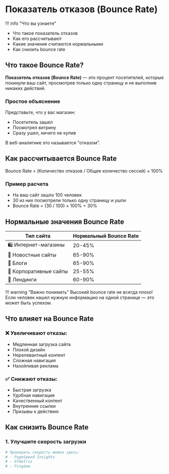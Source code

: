 # Показатель отказов (Bounce Rate)

!!! info "Что вы узнаете"
- Что такое показатель отказов
- Как его рассчитывают
- Какие значения считаются нормальными
- Как снизить bounce rate

## Что такое Bounce Rate?

**Показатель отказов (Bounce Rate)** — это процент посетителей, которые покинули ваш сайт, просмотрев только одну страницу и не выполнив никаких действий.

### Простое объяснение

Представьте, что у вас магазин:
- Посетитель зашел
- Посмотрел витрину
- Сразу ушел, ничего не купив

В веб-аналитике это называется "отказом".

## Как рассчитывается Bounce Rate

Bounce Rate = (Количество отказов / Общее количество сессий) × 100%
### Пример расчета

- На ваш сайт зашло 100 человек
- 30 из них посмотрели только одну страницу и ушли
- Bounce Rate = (30 / 100) × 100% = 30%

## Нормальные значения Bounce Rate

| Тип сайта | Нормальный Bounce Rate |
|-----------|----------------------|
| 🛍️ Интернет-магазины | 20-45% |
| 📰 Новостные сайты | 65-90% |
| 📝 Блоги | 65-90% |
| 🏢 Корпоративные сайты | 25-55% |
| 🎯 Лендинги | 60-90% |

!!! warning "Важно понимать"
Высокий bounce rate не всегда плохо! Если человек нашел нужную информацию на одной странице — это может быть успехом.

## Что влияет на Bounce Rate

### ❌ Увеличивают отказы:
- Медленная загрузка сайта
- Плохой дизайн
- Нерелевантный контент
- Сложная навигация
- Назойливая реклама

### ✅ Снижают отказы:
- Быстрая загрузка
- Удобная навигация
- Качественный контент
- Внутренние ссылки
- Призывы к действию

## Как снизить Bounce Rate

### 1. Улучшите скорость загрузки
```bash
# Проверить скорость можно здесь:
# - PageSpeed Insights
# - GTmetrix  
# - Pingdom